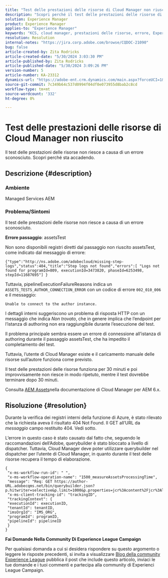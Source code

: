 ```yaml
---
title: "Test delle prestazioni delle risorse di Cloud Manager non riuscito"
description: "Scopri perché il test delle prestazioni delle risorse di Cloud Manager non riesce."
solution: Experience Manager
product: Experience Manager
applies-to: "Experience Manager"
keywords: "KCS, cloud manager, prestazioni delle risorse, errore, Experience Manager"
resolution: Resolution
internal-notes: "https://jira.corp.adobe.com/browse/CQDOC-21090"
bug: false
article-created-by: Zita Rodricks
article-created-date: "5/30/2024 3:03:30 PM"
article-published-by: Zita Rodricks
article-published-date: "5/30/2024 3:09:26 PM"
version-number: 5
article-number: KA-23312
dynamics-url: "https://adobe-ent.crm.dynamics.com/main.aspx?forceUCI=1&pagetype=entityrecord&etn=knowledgearticle&id=f49f18c0-951e-ef11-840a-000d3a372703"
source-git-commit: 7c349b64c537d0994f04df0e073955d8bab2c8cd
workflow-type: tm+mt
source-wordcount: '332'
ht-degree: 0%

---
```


# Test delle prestazioni delle risorse di Cloud Manager non riuscito


Il test delle prestazioni delle risorse non riesce a causa di un errore sconosciuto. Scopri perché sta accadendo.

## Descrizione {#description}


### Ambiente

Managed Services AEM

### Problema/Sintomi 

Il test delle prestazioni delle risorse non riesce a causa di un errore sconosciuto.

<b>Errore passaggio</b>: assetsTest

Non sono disponibili registri diretti dal passaggio non riuscito assetsTest, come indicato dal messaggio di errore:

`{"type":"http://ns.adobe.com/adobecloud/missing-step-logs","status":404,"title":"Step logs not found","errors":[ "Logs not found for programId=809, executionId=3473820, phaseId=6253498, stepId=11687695"] } `

Tuttavia, pipelineExecutionFailureReasons indica un `ASSETS_TESTS_AUTHOR_CONNECTION_ERROR` con un codice di errore `002_010_006` e il messaggio:

`Unable to connect to the author instance. `

I dettagli interni suggeriscono un problema di risposta HTTP con un messaggio che indica *Non trovato*, che in genere implica che l’endpoint per l’istanza di authoring non era raggiungibile durante l’esecuzione del test.

Il problema principale sembra essere un errore di connessione all’istanza di authoring durante il passaggio assetsTest, che ha impedito il completamento del test.

Tuttavia, l’utente di Cloud Manager esiste e il caricamento manuale delle risorse sull’autore funziona come previsto.

Il test delle prestazioni delle risorse funziona per 30 minuti e poi improvvisamente non riesce in modo ripetuto, mentre il test dovrebbe terminare dopo 30 minuti.

Consulta [AEM Assets](https://experienceleague.adobe.com/docs/experience-manager-cloud-manager/content/using/code-quality-testing.html#aem-assets)nella documentazione di Cloud Manager per AEM 6.x.


## Risoluzione {#resolution}


Durante la verifica dei registri interni della funzione di Azure, è stato rilevato che la richiesta aveva il risultato 404 Not Found. Il GET all’URL da *messaggio* campo restituito 404. Vedi sotto.

L’errore in questo caso è stato causato dal fatto che, seguendo le raccomandazioni dell’Adobe, querybuilder è stato bloccato a livello di dispatcher.
Tuttavia, Cloud Manager deve poter utilizzare querybuilder nel dispatcher per l’utente di Cloud Manager, in quanto durante il test delle risorse recupera il tempo di elaborazione.




```
{
 "x-ms-workflow-run-id": " ",
 "x-ms-workflow-operation-name": "1500_measureAssetsProcessingTime",
 "message": "Req: GET https://author-URL.adobecqms.net/bin/querybuilder.json?p.hitwriter=selective&p.limit=1000&p.properties=jcr%3Acontent%2Fjcr%3AlastModified+jcr%3Acreated&path=%2Fcontent%2Fdam%2Fcloudmanager&property=jcr%3Acontent%2Fdam%3AassetState&property.depth=1&property.value=processed&type=dam%3AAsset",
 "x-ms-client-tracking-id": "trackingID",
 "trackingContext": {
 "executionId": executionID,
 "tenantId": tenantID,
 "imsOrgId": "IMS_ORG",
 "programId": programID,
 "pipelineId": pipelineID
 }
}
```






<b>Fai Domande Nella Community Di Experience League Campaign</b>

Per qualsiasi domanda a cui si desidera rispondere su questo argomento o leggere le risposte precedenti, si invita a visualizzare [Blog della community Experience League](https://experienceleaguecommunities.adobe.com/t5/adobe-experience-manager-blogs/introducing-top-kcs-articles-curated-for-your-aem/ba-p/672734#M1180) pubblica il post che include questo articolo, inviaci le tue domande e i tuoi commenti e partecipa alla community di Experienci League Campaign.


